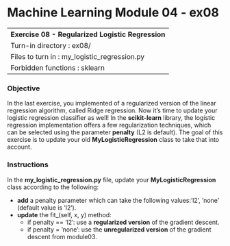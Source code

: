 # Machine Learning Module 04 - ex08

<table>
<tr><th>Exercise 08 - Regularized Logistic Regression</th></tr>
<tr><td>Turn-in directory : ex08/ </tr>
<tr><td>Files to turn in : my_logistic_regression.py</tr>
<tr><td>Forbidden functions : sklearn</tr>
</table>

### Objective

In the last exercise, you implemented of a regularized version of the linear regression algorithm, called Ridge regression. Now it’s time to update your logistic regression classifier as well! In the **scikit-learn** library, the logistic regression implementation offers a few regularization techniques, which can be selected using the parameter **penalty** (L2 is default). The goal of this exercise is to update your old **MyLogisticRegression** class to take that into account.

### Instructions

In the **my_logistic_regression.py** file, update your **MyLogisticRegression** class according to the following:

 - **add** a penalty parameter which can take the following values:’l2’, ’none’ (default value is ’l2’).
 - **update** the fit_(self, x, y) method:
	 - if penalty == ’l2’: use a **regularized version** of the gradient descent.
	 - if penalty = ’none’: use the **unregularized version** of the gradient descent from module03.
